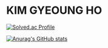 # KIM GYEOUNG HO

[![Solved.ac Profile](http://mazassumnida.wtf/api/v2/generate_badge?boj=kito17)](https://solved.ac/kito17/)

[![Anurag's GitHub stats](https://github-readme-stats.vercel.app/api?username=vwaiolet)](https://github.com/anuraghazra/github-readme-stats)
